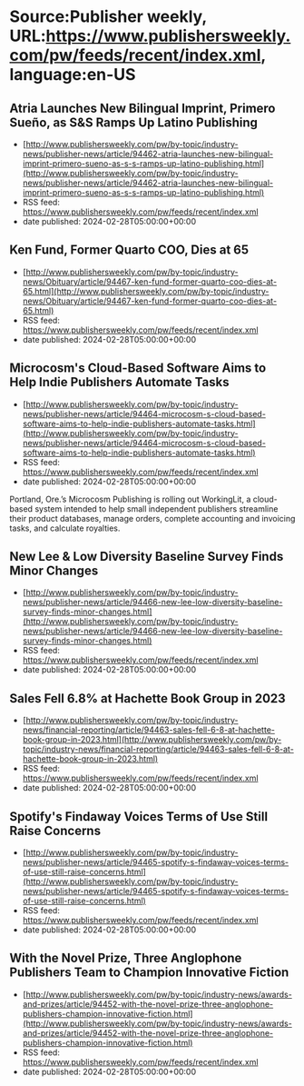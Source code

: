 # Source:Publisher weekly, URL:https://www.publishersweekly.com/pw/feeds/recent/index.xml, language:en-US

## Atria Launches New Bilingual Imprint, Primero Sueño, as S&S Ramps Up Latino Publishing
 - [http://www.publishersweekly.com/pw/by-topic/industry-news/publisher-news/article/94462-atria-launches-new-bilingual-imprint-primero-sueno-as-s-s-ramps-up-latino-publishing.html](http://www.publishersweekly.com/pw/by-topic/industry-news/publisher-news/article/94462-atria-launches-new-bilingual-imprint-primero-sueno-as-s-s-ramps-up-latino-publishing.html)
 - RSS feed: https://www.publishersweekly.com/pw/feeds/recent/index.xml
 - date published: 2024-02-28T05:00:00+00:00



## Ken Fund, Former Quarto COO, Dies at 65
 - [http://www.publishersweekly.com/pw/by-topic/industry-news/Obituary/article/94467-ken-fund-former-quarto-coo-dies-at-65.html](http://www.publishersweekly.com/pw/by-topic/industry-news/Obituary/article/94467-ken-fund-former-quarto-coo-dies-at-65.html)
 - RSS feed: https://www.publishersweekly.com/pw/feeds/recent/index.xml
 - date published: 2024-02-28T05:00:00+00:00



## Microcosm's Cloud-Based Software Aims to Help Indie Publishers Automate Tasks
 - [http://www.publishersweekly.com/pw/by-topic/industry-news/publisher-news/article/94464-microcosm-s-cloud-based-software-aims-to-help-indie-publishers-automate-tasks.html](http://www.publishersweekly.com/pw/by-topic/industry-news/publisher-news/article/94464-microcosm-s-cloud-based-software-aims-to-help-indie-publishers-automate-tasks.html)
 - RSS feed: https://www.publishersweekly.com/pw/feeds/recent/index.xml
 - date published: 2024-02-28T05:00:00+00:00

Portland, Ore.’s Microcosm Publishing is rolling out WorkingLit, a cloud-based system intended to help small independent publishers streamline their product databases, manage orders, complete accounting and invoicing tasks, and calculate royalties.

## New Lee & Low Diversity Baseline Survey Finds Minor Changes
 - [http://www.publishersweekly.com/pw/by-topic/industry-news/publisher-news/article/94466-new-lee-low-diversity-baseline-survey-finds-minor-changes.html](http://www.publishersweekly.com/pw/by-topic/industry-news/publisher-news/article/94466-new-lee-low-diversity-baseline-survey-finds-minor-changes.html)
 - RSS feed: https://www.publishersweekly.com/pw/feeds/recent/index.xml
 - date published: 2024-02-28T05:00:00+00:00



## Sales Fell 6.8% at Hachette Book Group in 2023
 - [http://www.publishersweekly.com/pw/by-topic/industry-news/financial-reporting/article/94463-sales-fell-6-8-at-hachette-book-group-in-2023.html](http://www.publishersweekly.com/pw/by-topic/industry-news/financial-reporting/article/94463-sales-fell-6-8-at-hachette-book-group-in-2023.html)
 - RSS feed: https://www.publishersweekly.com/pw/feeds/recent/index.xml
 - date published: 2024-02-28T05:00:00+00:00



## Spotify's Findaway Voices Terms of Use Still Raise Concerns
 - [http://www.publishersweekly.com/pw/by-topic/industry-news/publisher-news/article/94465-spotify-s-findaway-voices-terms-of-use-still-raise-concerns.html](http://www.publishersweekly.com/pw/by-topic/industry-news/publisher-news/article/94465-spotify-s-findaway-voices-terms-of-use-still-raise-concerns.html)
 - RSS feed: https://www.publishersweekly.com/pw/feeds/recent/index.xml
 - date published: 2024-02-28T05:00:00+00:00



## With the Novel Prize, Three Anglophone Publishers Team to Champion Innovative Fiction
 - [http://www.publishersweekly.com/pw/by-topic/industry-news/awards-and-prizes/article/94452-with-the-novel-prize-three-anglophone-publishers-champion-innovative-fiction.html](http://www.publishersweekly.com/pw/by-topic/industry-news/awards-and-prizes/article/94452-with-the-novel-prize-three-anglophone-publishers-champion-innovative-fiction.html)
 - RSS feed: https://www.publishersweekly.com/pw/feeds/recent/index.xml
 - date published: 2024-02-28T05:00:00+00:00



